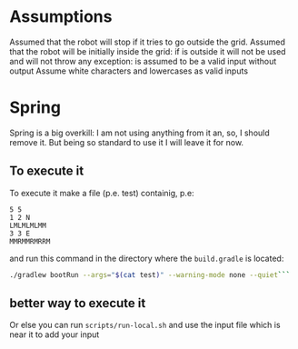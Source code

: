 # Assumptions 
Assumed that the robot will stop if it tries to go outside the grid.
Assumed that the robot will be initially inside the grid: if is outside it will not be used and will not throw any exception: is assumed to be a valid input without output
Assume white characters and lowercases as valid inputs

# Spring 

Spring is a big overkill: I am not using anything from it an, so, I should remove it. But being so standard to use it I will leave it for now.

## To execute it

To execute it make a file (p.e. test) containig, p.e:
```
5 5
1 2 N
LMLMLMLMM
3 3 E
MMRMMRMRRM
```

and run this command in the directory where the `build.gradle` is located:

```bash
./gradlew bootRun --args="$(cat test)" --warning-mode none --quiet```
```

## better way to execute it

Or else you can run ```scripts/run-local.sh``` and use the input file which is near it to add your input
